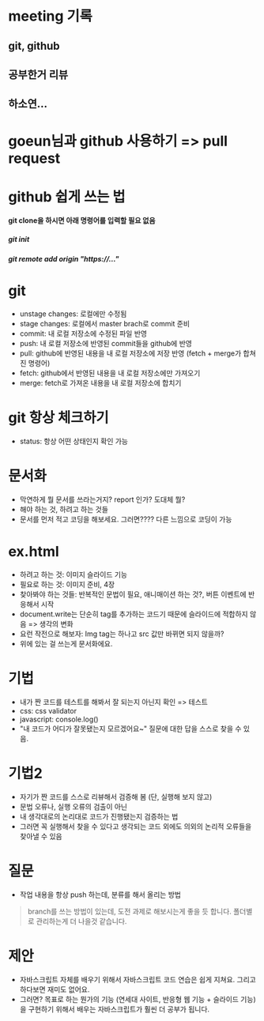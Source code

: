 # meeting 기록

## git, github
## 공부한거 리뷰
## 하소연...

# goeun님과 github 사용하기 => pull request

# github 쉽게 쓰는 법

#### git clone을 하시면 아래 명령어를 입력할 필요 없음
##### git init
##### git remote add origin "https://..."

# git

- unstage changes: 로컬에만 수정됨
- stage changes: 로컬에서 master brach로 commit 준비
- commit: 내 로컬 저장소에 수정된 파일 반영
- push: 내 로컬 저장소에 반영된 commit들을 github에 반영
- pull: github에 반영된 내용을 내 로컬 저장소에 저장 반영 (fetch + merge가 합쳐진 명령어)
- fetch: github에서 반영된 내용을 내 로컬 저장소에만 가져오기
- merge: fetch로 가져온 내용을 내 로컬 저장소에 합치기

# git 항상 체크하기

- status: 항상 어떤 상태인지 확인 가능

# 문서화

- 막연하게 뭘 문서를 쓰라는거지? report 인가? 도대체 뭘?
- 해야 하는 것, 하려고 하는 것들
- 문서를 먼저 적고 코딩을 해보세요. 그러면???? 다른 느낌으로 코딩이 가능

# ex.html

- 하려고 하는 것: 이미지 슬라이드 기능
- 필요로 하는 것: 이미지 준비, 4장
- 찾아봐야 하는 것들: 반복적인 문법이 필요, 애니매이션 하는 것?, 버튼 이벤트에 반응해서 시작
- document.write는 단순히 tag를 추가하는 코드기 때문에 슬라이드에 적합하지 않음 => 생각의 변화
- 요런 작전으로 해보자: Img tag는 하나고 src 값만 바뀌면 되지 않을까?
- 위에 있는 걸 쓰는게 문서화에요.

# 기법

- 내가 짠 코드를 테스트를 해봐서 잘 되는지 아닌지 확인 => 테스트
- css: css validator
- javascript: console.log()
- "내 코드가 어디가 잘못됐는지 모르겠어요~" 질문에 대한 답을 스스로 찾을 수 있음.

# 기법2

- 자기가 짠 코드를 스스로 리뷰해서 검증해 봄 (단, 실행해 보지 않고)
- 문법 오류나, 실행 오류의 검출이 아닌
- 내 생각대로의 논리대로 코드가 진행됐는지 검증하는 법
- 그러면 꼭 실행해서 찾을 수 있다고 생각되는 코드 외에도 의외의 논리적 오류들을 찾아낼 수 있음

# 질문

- 작업 내용을 항상 push 하는데, 분류를 해서 올리는 방법
> branch를 쓰는 방법이 있는데, 도전 과제로 해보시는게 좋을 듯 합니다. 폴더별로 관리하는게 더 나을것 같습니다.

# 제안

- 자바스크립트 자체를 배우기 위해서 자바스크립트 코드 연습은 쉽게 지쳐요. 그리고 하다보면 재미도 없어요.
- 그러면? 목표로 하는 뭔가의 기능 (연세대 사이트, 반응형 웹 기능 + 슬라이드 기능)을 구현하기 위해서 배우는 자바스크립트가 훨씬 더 공부가 됩니다.
